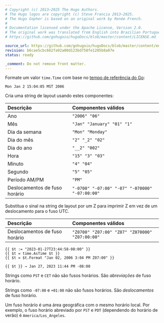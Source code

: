 ```yaml
---
# Copyright (c) 2013–2025 The Hugo Authors.
# The Hugo logos are copyright (c) Steve Francia 2013–2025.
# The Hugo Gopher is based on an original work by Renée French.
#
# Documentation licensed under the Apache License, Version 2.0.
# The original work was translated from English into Brazilian Portuguese.
# https://github.com/gohugoio/hugoDocs/blob/master/content/LICENSE.md

source_url: https://github.com/gohugoio/hugoDocs/blob/master/content/en/_common/time-layout-string.md
revision: b6cae5cbc662fa92a00d123bd758fe1205b8a07e
status: ready

_comment: Do not remove front matter.
---
```


Formate um valor `time.Time` com base no [tempo de referência do Go]:

[tempo de referência do Go]: https://pkg.go.dev/time#pkg-constants

```text
Mon Jan 2 15:04:05 MST 2006
```

Cria uma string de layout usando estes componentes:

 Descrição                     | Componentes válidos
:------------------------------|:-----------------------------------------------
 Ano                           | `"2006" "06"`
 Mês                           | `"Jan" "January" "01" "1"`
 Dia da semana                 | `"Mon" "Monday"`
 Dia do mês                    | `"2" "_2" "02"`
 Dia do ano                    | `"__2" "002"`
 Hora                          | `"15" "3" "03"`
 Minuto                        | `"4" "04"`
 Segundo                       | `"5" "05"`
 Período AM/PM                 | `"PM"`
 Deslocamentos de fuso horário | `"-0700" "-07:00" "-07" "-070000" "-07:00:00"`

Substitua o sinal na string de layout por um Z para imprimir Z em vez de um
deslocamento para o fuso UTC.

 Descrição                     | Componentes válidos
:------------------------------|:-----------------------------------------------
 Deslocamentos de fuso horário | `"Z0700" "Z07:00" "Z07" "Z070000" "Z07:00:00"`

```go-html-template
{{ $t := "2023-01-27T23:44:58-08:00" }}
{{ $t = time.AsTime $t }}
{{ $t = $t.Format "Jan 02, 2006 3:04 PM Z07:00" }}

{{ $t }} → Jan 27, 2023 11:44 PM -08:00
```

Strings como `PST` e `CET` não são fusos horários.
São _abreviações_ de fuso horário.

Strings como `-07:00` e `+01:00` não são fusos horários.
São _deslocamentos_ de fuso horário.

Um fuso horário é uma área geográfica com o mesmo horário local.
Por exemplo, o fuso horário abreviado por `PST` e `PDT` (dependendo do horário
de verão) é `America/Los_Angeles`.
